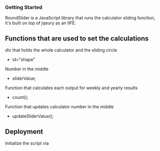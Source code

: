 ### Getting Started


RoundSlider is a JavaScript library that runs the calculator sliding function, it's built on top of jqeury as an IIFE. 


## Functions that are used to set the calculations 

div that holds the whole calculator and the sliding circle 
- id="shape"

Number in the middle 
- sliderValue; 

Function that calculates each output for weekly and yearly results   
- count();

Function that updates calculator number in the middle 
- updateSliderValue(); 


## Deployment 
Initialize the script via <script> tags 
